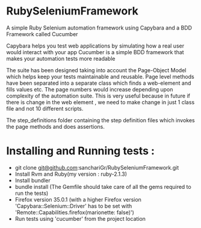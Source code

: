 # RubySeleniumFramework
A simple Ruby Selenium automation framework using Capybara and a BDD Framework called Cucumber

Capybara helps you test web applications by simulating how a real user would interact with your app
Cucumber is a simple BDD framework that makes your automation tests more readable

The suite has been designed taking into account the Page-Object Model which helps keep your tests maintainable and
reusable. Page level methods have been separated into a separate class which finds a web-element and fills values etc.
The page numbers would increase depending upon complexity of the automation suite. This is very useful because
in future if there is change in the web element , we need to make change in just 1 class file and not 10 different scripts.

The step_definitions folder containing the step definition files which invokes the page methods and does assertions.

# Installing and Running tests :
- git clone git@github.com:sanchariGr/RubySeleniumFramework.git
- Install Rvm and Ruby(my version : ruby-2.1.3)
- Install bundler
- bundle install (The Gemfile should take care of all the gems required to run the tests)
- Firefox version 35.0.1
(with a higher Firefox version 'Capybara::Selenium::Driver' has to be set with 'Remote::Capabilities.firefox(marionette: false)')
- Run tests using 'cucumber' from the project location




